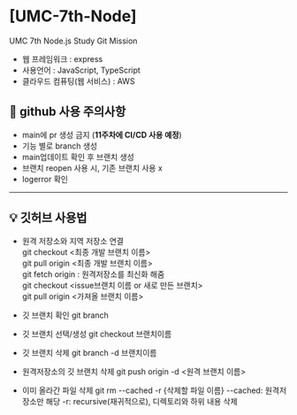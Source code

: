 # [UMC-7th-Node]
UMC 7th Node.js Study Git Mission

- 웹 프레임워크 : express
- 사용언어 : JavaScript, TypeScript
- 클라우드 컴퓨팅(웹 서비스) : AWS

## 🚨 github 사용 주의사항
- main에 pr 생성 금지 (**11주차에 CI/CD 사용 예정**)
- 기능 별로 branch 생성
- main업데이트 확인 후 브랜치 생성
- 브랜치 reopen 사용 시, 기존 브랜치 사용 x
- logerror 확인

--------------------------------------------------

## 💡 깃허브 사용법<br/> 
  * 원격 저장소와 지역 저장소 연결<br/> 
    git checkout <최종 개발 브랜치 이름><br/> 
    git pull origin <최종 개발 브랜치 이름><br/> 
    git fetch origin : 원격저장소를 최신화 해줌<br/> 
    git checkout <issue브랜치 이름 or 새로 만든 브랜치><br/> 
    git pull origin <가져올 브랜치 이름><br/> 

  * 깃 브랜치 확인
    git branch

  * 깃 브랜치 선택/생성
    git checkout 브랜치이름

  * 깃 브랜치 삭제
    git branch -d 브랜치이름

  * 원격저장소의 깃 브랜치 삭제
    git push origin -d <원격 브랜치 이름>

  * 이미 올라간 파일 삭제
    git rm --cached -r {삭제할 파일 이름}
    --cached: 원격저장소만 해당
    -r: recursive(재귀적으로), 디렉토리와 하위 내용 삭제
